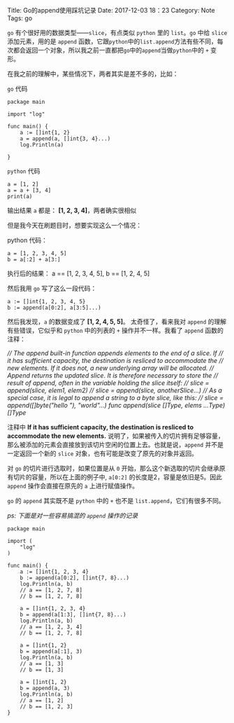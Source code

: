 Title: Go的append使用踩坑记录
Date: 2017-12-03 18：23
Category: Note
Tags: go

`go` 有个很好用的数据类型——`slice`，有点类似 `python` 里的 `list`。`go` 中给 `slice` 添加元素，用的是 `append` 函数，它跟`python`中的`list.append`方法有些不同，每次都会返回一个对象，所以我之前一直都把`go`中的`append`当做`python`中的 `+` 变形。

在我之前的理解中，某些情况下，两者其实是差不多的，比如：

`go` 代码

	package main
	
	import "log"
	
	func main() {
		a := []int{1, 2}
		a = append(a, []int{3, 4}...)
		log.Println(a)
	
	}


`python` 代码

	a = [1, 2]
    a = a + [3, 4]
    print(a)

输出结果 `a` 都是： **[1, 2, 3, 4]**，两者确实很相似

但是我今天在刷题目时，想要实现这么一个情况：

python 代码：

	a = [1, 2, 3, 4, 5]
    b = a[:2] + a[3:]

执行后的结果： a == [1, 2, 3, 4, 5], b == [1, 2, 4, 5]

然后我用 `go` 写了这么一段代码：

	a := []int{1, 2, 3, 4, 5}
	b := append(a[0:2], a[3:5]...)

然后我发现，`a` 的数据变成了 **[1, 2, 4, 5, 5]**。 太奇怪了，看来我对 `append` 的理解有些错误，它似乎和 `python` 中的列表的 `+` 操作并不一样。我看了 `append` 函数的注释：

*// The append built-in function appends elements to the end of a slice. If
// it has sufficient capacity, the destination is resliced to accommodate the
// new elements. If it does not, a new underlying array will be allocated.
// Append returns the updated slice. It is therefore necessary to store the
// result of append, often in the variable holding the slice itself:
//	slice = append(slice, elem1, elem2)
//	slice = append(slice, anotherSlice...)
// As a special case, it is legal to append a string to a byte slice, like this:
//	slice = append([]byte("hello "), "world"...)
func append(slice []Type, elems ...Type) []Type*


注释中 **If it has sufficient capacity, the destination is resliced to accommodate the
new elements.** 说明了，如果被传入的切片拥有足够容量，那么被添加的元素会直接放到该切片空闲的位置上去。也就是说，`append` 并不是一定返回一个新的 `slice` 对象，也有可能是改变了原先的对象并返回。

对 `go` 的切片进行选取时，如果位置是从 `0` 开始，那么这个新选取的切片会继承原有切片的容量，所以在上面的例子中, `a[0:2]` 的长度是2，容量是依旧是5。因此 `append` 操作会直接在原先的 `a` 上进行赋值操作。

`go` 的 `append` 其实既不是 `python` 中的 `+` 也不是 `list.append`，它们有很多不同。

*ps: 下面是对一些容易搞混的 `append` 操作的记录*


	package main
	
	import (
		"log"
	)
	
	func main() {
		a := []int{1, 2, 3, 4}
		b := append(a[0:2], []int{7, 8}...)
		log.Println(a, b)
		// a == [1, 2, 7, 8]
        // b == [1, 2, 7, 8]
	
		a = []int{1, 2, 3, 4}
		b = append(a[1:3], []int{7, 8}...)
		log.Println(a, b)
		// a == [1, 2, 3, 4]
        // b == [1, 2, 7, 8]
	
		a = []int{1, 2}
		b = append(a[:1], 3)
		log.Println(a, b)
		// a == [1, 3]
        // b == [1, 3]
	
		a = []int{1, 2}
		b = append(a, 3)
		log.Println(a, b)
		// a == [1, 2]
        // b == [1, 2, 3]
	}
